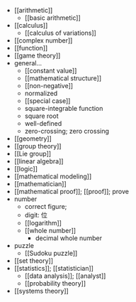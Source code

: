- [[arithmetic]]
    - [[basic arithmetic]]
- [[calculus]]
    - [[calculus of variations]]
- [[complex number]]
- [[function]]
- [[game theory]]
- general...
    - [[constant value]]
    - [[mathematical structure]]
    - [[non-negative]]
    - normalized
    - [[special case]]
    - square-integrable function
    - square root
    - well-defined
    - zero-crossing; zero crossing
- [[geometry]]
- [[group theory]]
- [[Lie group]]
- [[linear algebra]]
- [[logic]]
- [[mathematical modeling]]
- [[mathematician]]
- [[mathematical proof]]; [[proof]]; prove
- number
    - correct figure;
    - digit: 位
    - [[logarithm]]
    - [[whole number]]
        - decimal whole number
- puzzle
    - [[Sudoku puzzle]]
- [[set theory]]
- [[statistics]]; [[statistician]]
    - [[data analysis]]; [[analyst]]
    - [[probability theory]]
- [[systems theory]]
